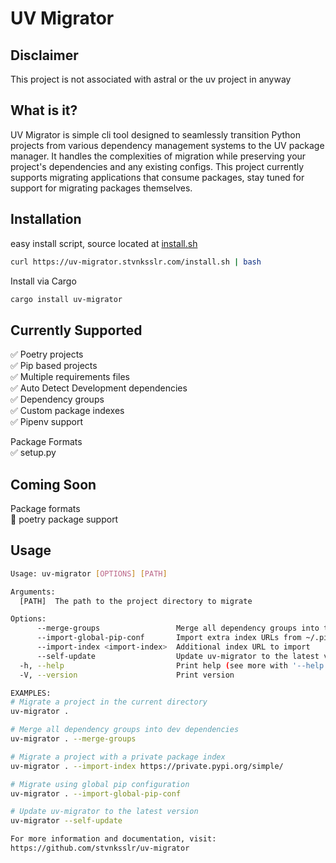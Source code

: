 # UV Migrator

## Disclaimer

This project is not associated with astral or the uv project in anyway

## What is it?

UV Migrator is simple cli tool designed to seamlessly transition Python projects from various dependency management systems to the UV package manager. 
It handles the complexities of migration while preserving your project's dependencies and any existing configs. This project currently supports migrating
applications that consume packages, stay tuned for support for migrating packages themselves.

## Installation

easy install script, source located at [install.sh](https://github.com/stvnksslr/uv-migrator/blob/main/install.sh)

```sh
curl https://uv-migrator.stvnksslr.com/install.sh | bash
```

Install via Cargo

```sh
cargo install uv-migrator
```

## Currently Supported

✅ Poetry projects  
✅ Pip based projects  
✅ Multiple requirements files  
✅ Auto Detect Development dependencies  
✅ Dependency groups  
✅ Custom package indexes  
✅ Pipenv support

Package Formats  
✅ setup.py

## Coming Soon

Package formats         
🔄 poetry package support        

## Usage

```sh
Usage: uv-migrator [OPTIONS] [PATH]

Arguments:
  [PATH]  The path to the project directory to migrate

Options:
      --merge-groups                 Merge all dependency groups into the dev group
      --import-global-pip-conf       Import extra index URLs from ~/.pip/pip.conf
      --import-index <import-index>  Additional index URL to import
      --self-update                  Update uv-migrator to the latest version
  -h, --help                         Print help (see more with '--help')
  -V, --version                      Print version

EXAMPLES:
# Migrate a project in the current directory
uv-migrator .

# Merge all dependency groups into dev dependencies
uv-migrator . --merge-groups

# Migrate a project with a private package index
uv-migrator . --import-index https://private.pypi.org/simple/

# Migrate using global pip configuration
uv-migrator . --import-global-pip-conf

# Update uv-migrator to the latest version
uv-migrator --self-update

For more information and documentation, visit:
https://github.com/stvnksslr/uv-migrator
```
